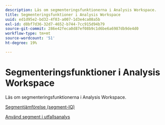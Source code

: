```yaml
---
description: Läs om segmenteringsfunktionerna i Analysis Workspace.
title: Segmenteringsfunktioner i Analysis Workspace
uuid: ed1d95e2-bd32-4f03-a007-1d3e4ca08a5b
exl-id: d8bf7d36-32d7-4652-b744-7cc915d94b79
source-git-commit: 286e42feca0d87ef08b9c1d6be6a6987db9de4d0
workflow-type: tm+mt
source-wordcount: '51'
ht-degree: 19%

---
```


# Segmenteringsfunktioner i Analysis Workspace

Läs om segmenteringsfunktionerna i Analysis Workspace.

[Segmentjämförelse (segment-IQ)](https://experienceleague.adobe.com/docs/analytics/analyze/analysis-workspace/panels/segment-comparison/segment-comparison.html)

[Använd segment i utfallsanalys](https://experienceleague.adobe.com/docs/analytics/analyze/analysis-workspace/visualizations/fallout/compare-segments-fallout.html)
